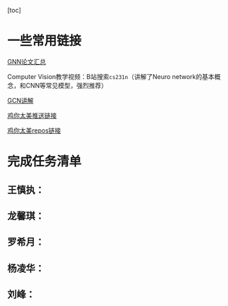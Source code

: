 [toc]

# 一些常用链接

[GNN论文汇总](https://github.com/thunlp/GNNPapers/blob/master/README.md#computer-vision)

Computer Vision教学视频：B站搜索`cs231n`（讲解了Neuro network的基本概念，和CNN等常见模型，强烈推荐）

[GCN讲解](https://tkipf.github.io/graph-convolutional-networks/)

[鸡你太美推送链接](https://mp.weixin.qq.com/s/RRIa4kiZsBtzCVGKu7ibtw)

[鸡你太美repos链接](https://mp.weixin.qq.com/s/RRIa4kiZsBtzCVGKu7ibtw)



# 完成任务清单

## 王慎执：



## 龙馨琪：



## 罗希月：



## 杨凌华：



## 刘峰：



